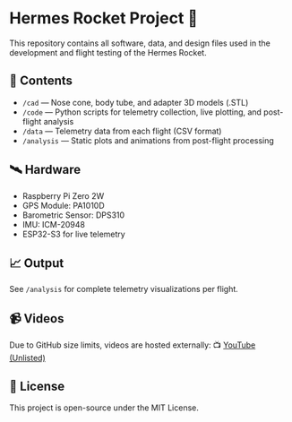 # Hermes Rocket Project 🚀

This repository contains all software, data, and design files used in the development and flight testing of the Hermes Rocket.

## 📂 Contents

- `/cad` — Nose cone, body tube, and adapter 3D models (.STL)
- `/code` — Python scripts for telemetry collection, live plotting, and post-flight analysis
- `/data` — Telemetry data from each flight (CSV format)
- `/analysis` — Static plots and animations from post-flight processing

## 🛰️ Hardware

- Raspberry Pi Zero 2W
- GPS Module: PA1010D
- Barometric Sensor: DPS310
- IMU: ICM-20948
- ESP32-S3 for live telemetry

## 📈 Output

See `/analysis` for complete telemetry visualizations per flight.

## 📹 Videos

Due to GitHub size limits, videos are hosted externally: 
📺 [YouTube (Unlisted)](https://www.youtube.com/playlist?list=PLU9vdCkJsIVlVfhIgIDVsfnCWYGNboWbm)

## 📜 License

This project is open-source under the MIT License.
